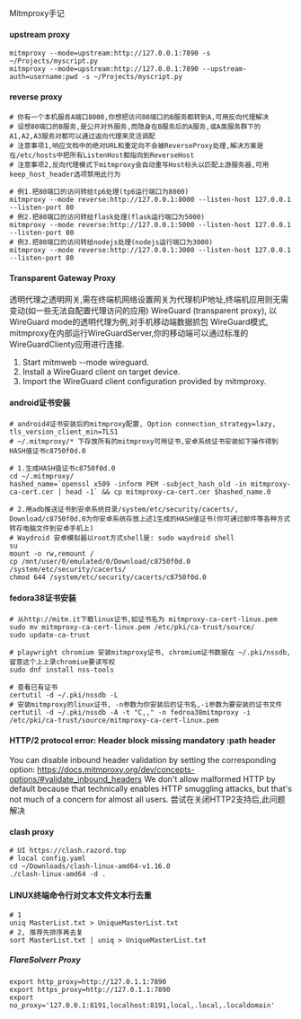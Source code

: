 Mitmproxy手记

#### upstream proxy
```shell
mitmproxy --mode=upstream:http://127.0.0.1:7890 -s ~/Projects/myscript.py
mitmproxy --mode=upstream:http://127.0.0.1:7890 --upstream-auth=username:pwd -s ~/Projects/myscript.py
```
#### reverse proxy
```shell
# 你有一个本机服务A端口8000,你想把访问80端口的B服务都转到A,可用反向代理解决
# 设想80端口的B服务,是公开对外服务,而隐身在B服务后的A服务,或A类服务群下的A1,A2,A3服务对都可以通过返向代理来灵活调配
# 注意事项1,响应文档中的绝对URL和重定向不会被ReverseProxy处理,解决方案是在/etc/hosts中把所有ListenHost都指向到ReverseHost
# 注意事项2,反向代理模式下mitmproxy会自动重写Host标头以匹配上游服务器,可用keep_host_header选项禁用此行为

# 例1.把80端口的访问转给tp6处理(tp6运行端口为8000)
mitmproxy --mode reverse:http://127.0.0.1:8000 --listen-host 127.0.0.1 --listen-port 80
# 例2.把80端口的访问转给flask处理(flask运行端口为5000)
mitmproxy --mode reverse:http://127.0.0.1:5000 --listen-host 127.0.0.1 --listen-port 80
# 例3.把80端口的访问转给nodejs处理(nodejs运行端口为3000)
mitmproxy --mode reverse:http://127.0.0.1:3000 --listen-host 127.0.0.1 --listen-port 80
```

#### Transparent Gateway Proxy
透明代理之透明网关,需在终端机网络设置网关为代理机IP地址,终端机应用则无需变动(如一些无法自配置代理访问的应用)
WireGuard (transparent proxy), 以WireGuard mode的透明代理为例,对手机移动端数据抓包
WireGuard模式, mitmproxy在内部运行WireGuardServer,你的移动端可以通过标准的WireGuardClienty应用进行连接.
1. Start mitmweb --mode wireguard.
2. Install a WireGuard client on target device.
3. Import the WireGuard client configuration provided by mitmproxy.


#### android证书安装
```shell
# android4证书安装后的mitmproxy配置, Option connection_strategy=lazy, tls_version_client_min=TLS1
# ~/.mitmproxy/* 下存放所有的mitmproxy可用证书,安卓系统证书安装如下操作得到HASH值证书c8750f0d.0

# 1.生成HASH值证书c8750f0d.0
cd ~/.mitmproxy/
hashed_name=`openssl x509 -inform PEM -subject_hash_old -in mitmproxy-ca-cert.cer | head -1` && cp mitmproxy-ca-cert.cer $hashed_name.0

# 2.用adb推送证书到安卓系统目录/system/etc/security/cacerts/, Download/c8750f0d.0为你安卓系统存放上述1生成的HASH值证书(你可通过邮件等各种方式转存电脑文件到安卓手机上)
# Waydroid 安卓模拟器以root方式shell是: sudo waydroid shell
su
mount -o rw,remount /
cp /mnt/user/0/emulated/0/Download/c8750f0d.0 /system/etc/security/cacerts/
chmod 644 /system/etc/security/cacerts/c8750f0d.0 

```
#### fedora38证书安装
```shell
# 从http://mitm.it下载linux证书,如证书名为 mitmproxy-ca-cert-linux.pem
sudo mv mitmproxy-ca-cert-linux.pem /etc/pki/ca-trust/source/
sudo update-ca-trust

# playwright chromium 安装mitmproxy证书, chromium证书数据在 ~/.pki/nssdb,留意这个上上录chromiue要读写权
sudo dnf install nss-tools

# 查看已有证书
certutil -d ~/.pki/nssdb -L
# 安装mitmproxy的linux证书, -n参数为你安装后的证书名,-i参数为要安装的证书文件
certutil -d ~/.pki/nssdb -A -t "C,," -n fedroa38mitmproxy -i /etc/pki/ca-trust/source/mitmproxy-ca-cert-linux.pem

```

#### HTTP/2 protocol error: Header block missing mandatory :path header
You can disable inbound header validation by setting the corresponding option: https://docs.mitmproxy.org/dev/concepts-options/#validate_inbound_headers
We don't allow malformed HTTP by default because that technically enables HTTP smuggling attacks, but that's not much of a concern for almost all users.
尝试在关闭HTTP2支持后,此问题解决


#### clash proxy
```shell
# UI https://clash.razord.top
# local config.yaml
cd ~/Downloads/clash-linux-amd64-v1.16.0
./clash-linux-amd64 -d .
```

#### LINUX终端命令行对文本文件文本行去重
```shell
# 1
uniq MasterList.txt > UniqueMasterList.txt
# 2, 推荐先排序再去复
sort MasterList.txt | uniq > UniqueMasterList.txt
```

##### FlareSolverr Proxy
```shell
export http_proxy=http://127.0.1.1:7890
export https_proxy=http://127.0.1.1:7890
export no_proxy='127.0.0.1:8191,localhost:8191,local,.local,.localdomain'
```
